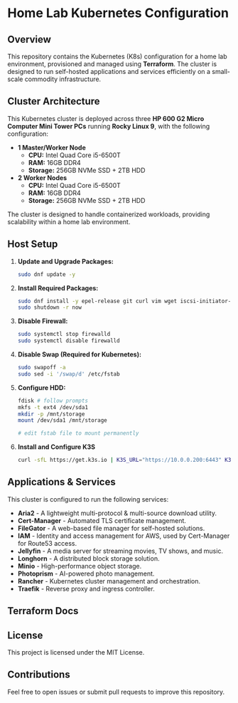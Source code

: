 # Home Lab Kubernetes Configuration

## Overview

This repository contains the Kubernetes (K8s) configuration for a home lab environment, provisioned and managed using **Terraform**. The cluster is designed to run self-hosted applications and services efficiently on a small-scale commodity infrastructure.

## Cluster Architecture

This Kubernetes cluster is deployed across three **HP 600 G2 Micro Computer Mini Tower PCs** running **Rocky Linux 9**, with the following configuration:

- **1 Master/Worker Node**
  - **CPU:** Intel Quad Core i5-6500T
  - **RAM:** 16GB DDR4
  - **Storage:** 256GB NVMe SSD + 2TB HDD
- **2 Worker Nodes**
  - **CPU:** Intel Quad Core i5-6500T
  - **RAM:** 16GB DDR4
  - **Storage:** 256GB NVMe SSD + 2TB HDD

The cluster is designed to handle containerized workloads, providing scalability within a home lab environment.

## Host Setup

1. **Update and Upgrade Packages:**
   ```bash
   sudo dnf update -y
   ```
2. **Install Required Packages:**
   ```bash
   sudo dnf install -y epel-release git curl vim wget iscsi-initiator-utils nfs-utils
   sudo shutdown -r now
   ```
3. **Disable Firewall:**
   ```bash
   sudo systemctl stop firewalld
   sudo systemctl disable firewalld
   ```
4. **Disable Swap (Required for Kubernetes):**
   ```bash
   sudo swapoff -a
   sudo sed -i '/swap/d' /etc/fstab
   ```
5. **Configure HDD:**
   ```bash
   fdisk # follow prompts
   mkfs -t ext4 /dev/sda1
   mkdir -p /mnt/storage
   mount /dev/sda1 /mnt/storage

   # edit fstab file to mount permanently 
   ```
6. **Install and Configure K3S**
   ```bash
   curl -sfL https://get.k3s.io | K3S_URL="https://10.0.0.200:6443" K3S_TOKEN="${K3S_TOKEN}" sh -
   ```

## Applications & Services

This cluster is configured to run the following services:

- **Aria2** - A lightweight multi-protocol & multi-source download utility.
- **Cert-Manager** - Automated TLS certificate management.
- **FileGator** - A web-based file manager for self-hosted solutions.
- **IAM** - Identity and access management for AWS, used by Cert-Manager for Route53 access.
- **Jellyfin** - A media server for streaming movies, TV shows, and music.
- **Longhorn** - A distributed block storage solution.
- **Minio** - High-performance object storage.
- **Photoprism** - AI-powered photo management.
- **Rancher** - Kubernetes cluster management and orchestration.
- **Traefik** - Reverse proxy and ingress controller.

## Terraform Docs

<!-- BEGIN_TF_DOCS -->
<!-- END_TF_DOCS -->

## License

This project is licensed under the MIT License.

## Contributions

Feel free to open issues or submit pull requests to improve this repository.
